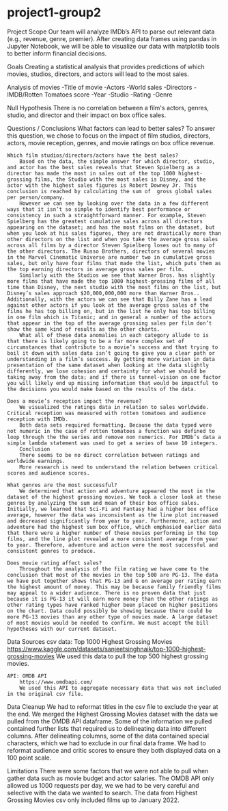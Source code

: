 # project1-group2

Project Scope
    Our team will analyze IMDb’s API to parse out relevant data (e.g.,  revenue, genre, premier). After creating data frames using pandas in Jupyter Notebook, we will be able to visualize our data with matplotlib tools to better inform financial decisions. 

Goals
    Creating a statistical analysis that provides predictions of which movies, studios, directors, and actors will lead to the most sales.

Analysis of movies
    -Title of movie 
    -Actors
    -World sales
    -Directors
    -IMDB/Rotten Tomatoes score
    -Year
    -Studio
    -Rating
    -Genre 

Null Hypothesis
    There is no correlation between a film's actors, genres, studio, and director and their impact on box office sales. 

Questions / Conclusions
    What factors can lead to better sales?
        To answer this question, we chose to focus on the impact of film studios, directors, actors, movie reception, genres, and movie ratings on box office revenue.

    Which film studios/directors/actors have the best sales?
        Based on the data, the simple answer for which director, studio, and actor has the best sales reveals that Steven Spielberg as a director has made the most in sales out of the top 1000 highest-grossing films, the Studio with the most sales is Disney, and the actor with the highest sales figures is Robert Downey Jr. This conclusion is reached by calculating the sum of  gross global sales per person/company.
        However we can see by looking over the data in a few different ways that it isn’t so simple to identify best performance or consistency in such a straightforward manner. For example, Steven Spielberg has the greatest cumulative sales across all directors appearing on the dataset; and has the most films on the dataset, but when you look at his sales figures, they are not drastically more than other directors on the list and when you take the average gross sales across all films by a director Steven Spielberg loses out to many of the other directors. The Russo Brothers, directors of several movies in the Marvel Cinematic Universe are number two in cumulative gross sales, but only have four films that made the list, which puts them as the top earning directors in average gross sales per film.
        Similarly with the Studios we see that Warner Bros. has slightly more films that have made the top 1000 highest-grossing films of all time than Disney, the next studio with the most films on the list, but Disney’s sales approach $20,000,000,000 more than Warner Bros.. Additionally, with the actors we can see that Billy Zane has a lead against other actors if you look at the average gross sales of the films he has top billing on, but in the list he only has top billing in one film which is Titanic; and in general a number of the actors that appear in the top of the average grossing sales per film don’t show the same kind of results as the other charts.
        What all of these data anomalies in each category allude to is that there is likely going to be a far more complex set of circumstances that contribute to a movie’s success and that trying to boil it down with sales data isn’t going to give you a clear path or understanding in a film’s success. By getting more variation in data presentation of the same dataset when looking at the data slightly differently, we lose cohesion and certainty for what we should be taking away from the data; and if there is tunnel-vision on one factor you will likely end up missing information that would be impactful to the decisions you would make based on the results of the data.

    Does a movie’s reception impact the revenue?
        We visualized the ratings data in relation to sales worldwide. Critical reception was measured with rotten tomatoes and audience reception with IMDb.
        Both data sets required formatting. Because the data typed were not numeric in the case of rotten tomatoes a function was defined to loop through the the series and remove non numerics. For IMDb’s data a simple lambda statement was used to get a series of base 10 integers.
        Conclusion
        There seems to be no direct correlation between ratings and worldwide earnings.
        More research is need to understand the relation between critical scores and audience scores.

    What genres are the most successful?
        We determined that action and adventure appeared the most in the dataset of the highest grossing movies. We took a closer look at these genres by analyzing the sum and mean of their box office sales. Initially, we learned that Sci-Fi and Fantasy had a higher box office average, however the data was inconsistent as the line plot increased and decreased significantly from year to year. Furthermore, action and adventure had the highest sum box office, which emphasied earlier data that there were a higher number of these movies performing in the top films, and the line plot revealed a more consistent average from year to year. Therefore, adventure and action were the most successful and consistent genres to produce.

    Does movie rating affect sales?
        Throughout the analysis of the film rating we have come to the conclusion that most of the movies in the top 500 are PG-13. The data we have put together shows that PG-13 and G on average per rating earn the highest amount of money. This may be because family friendly films may appeal to a wider audience. There is no proven data that just because it is PG-13 it will earn more money than the other ratings as other rating types have ranked higher been placed on higher positions on the chart. Data could possibly be showing because there could be more PG-13 movies than any other type of movies made. A large dataset of most movies would be needed to confirm. We must accept the bill hypotheses with our current dataset.

Data Sources
    csv data: Top 1000 Highest Grossing Movies
        https://www.kaggle.com/datasets/sanjeetsinghnaik/top-1000-highest-grossing-movies
        We used this data to pull the top 500 highest grossing movies.
    
    API: OMDB API
        https://www.omdbapi.com/
        We used this API to aggregate necessary data that was not included in the original csv file.

Data Cleanup
    We had to reformat titles in the csv file to exclude the year at the end.
    We merged the Highest Grossing Movies dataset with the data we pulled from the OMDB API dataframe.
    Some of the information we pulled contained further lists that required us to delineating data into different columns.
        After delineating columns, some of the data contained special characters, which we had to exclude in our final data frame.
    We had to reformat audience and critic scores to ensure they both displayed data on a 100 point scale.

Limitations
    There were some factors that we were not able to pull when gather data such as movie budget and actor salaries.
    The OMDB API only allowed us 1000 requests per day, we we had to be very careful and selective with the data we wanted to search.
    The data from Highest Grossing Movies csv only included films up to January 2022.